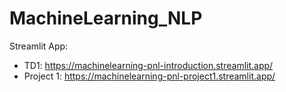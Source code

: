 # MachineLearning_NLP

Streamlit App: 
- TD1: https://machinelearning-pnl-introduction.streamlit.app/
- Project 1: https://machinelearning-pnl-project1.streamlit.app/
